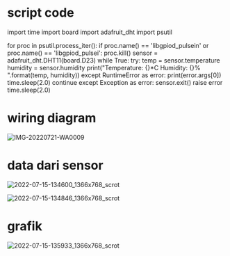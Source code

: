 # script code
import time
import board
import adafruit_dht
import psutil

for proc in psutil.process_iter():
    if proc.name() == 'libgpiod_pulsein' or proc.name() == 'libgpiod_pulsei':
        proc.kill()
sensor = adafruit_dht.DHT11(board.D23)
while True:
    try:
        temp = sensor.temperature
        humidity = sensor.humidity
        print("Temperature: {}*C   Humidity: {}% ".format(temp, humidity))
    except RuntimeError as error:
        print(error.args[0])
        time.sleep(2.0)
        continue
    except Exception as error:
        sensor.exit()
        raise error
    time.sleep(2.0)
   
# wiring diagram

![IMG-20220721-WA0009](https://user-images.githubusercontent.com/107297085/180228794-b2fabfb0-5dcf-49da-b3ca-7f5458a67c1e.jpg)

# data dari sensor

![2022-07-15-134600_1366x768_scrot](https://user-images.githubusercontent.com/107297085/180229124-50eeac70-f411-46a3-ae0f-6a8ff46aa9ea.png)

![2022-07-15-134846_1366x768_scrot](https://user-images.githubusercontent.com/107297085/180229588-51c13118-1726-4067-8f7e-78975c8236dd.png)

# grafik 

![2022-07-15-135933_1366x768_scrot](https://user-images.githubusercontent.com/107297085/180229836-9597fce0-b48c-47c2-a7d6-bb7227a43efa.png)
